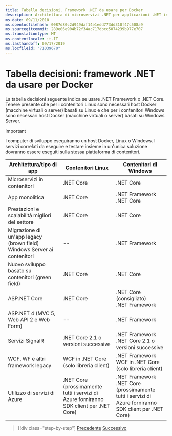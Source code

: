 ```yaml
---
title: Tabella decisioni. Framework .NET da usare per Docker
description: Architettura di microservizi .NET per applicazioni .NET in contenitori | Tabella decisioni, framework .NET da usare per Docker
ms.date: 09/11/2018
ms.openlocfilehash: 0087d80c2d949daf14e1edd773dd310f47c508a9
ms.sourcegitcommit: 289e06e904b72f34ac717dbcc5074239b977e707
ms.translationtype: MT
ms.contentlocale: it-IT
ms.lasthandoff: 09/17/2019
ms.locfileid: "71039670"
---
```

# <a name="decision-table-net-frameworks-to-use-for-docker"></a>Tabella decisioni: framework .NET da usare per Docker

La tabella decisioni seguente indica se usare .NET Framework o .NET Core. Tenere presente che per i contenitori Linux sono necessari host Docker (macchine virtuali o server) basati su Linux e che per i contenitori Windows sono necessari host Docker (macchine virtuali o server) basati su Windows Server.

> [!IMPORTANT]
> I computer di sviluppo eseguiranno un host Docker, Linux o Windows. I servizi correlati da eseguire e testare insieme in un'unica soluzione dovranno essere eseguiti sulla stessa piattaforma di contenitori.

| Architettura/tipo di app | Contenitori Linux | Contenitori di Windows |
|-------------------------|------------------|--------------------|
| Microservizi in contenitori | .NET Core | .NET Core |
| App monolitica | .NET Core | .NET Framework <br/> .NET Core |
| Prestazioni e scalabilità migliori del settore | .NET Core | .NET Core |
| Migrazione di un'app legacy (brown field) Windows Server ai contenitori | -- | .NET Framework |
| Nuovo sviluppo basato su contenitori (green field) | .NET Core | .NET Core |
| ASP.NET Core | .NET Core | .NET Core (consigliato) <br/> .NET Framework |
| ASP.NET 4 (MVC 5, Web API 2 e Web Form) | -- | .NET Framework |
| Servizi SignalR | .NET Core 2.1 o versioni successive | .NET Framework <br/> .NET Core 2.1 o versioni successive |
| WCF, WF e altri framework legacy | WCF in .NET Core (solo libreria client) | .NET Framework <br/> WCF in .NET Core (solo libreria client) |
| Utilizzo di servizi di Azure | .NET Core <br/> (prossimamente tutti i servizi di Azure forniranno SDK client per .NET Core) | .NET Framework <br/> .NET Core <br/> (prossimamente tutti i servizi di Azure forniranno SDK client per .NET Core) |

>[!div class="step-by-step"]
>[Precedente](net-framework-container-scenarios.md)
>[Successivo](net-container-os-targets.md)
